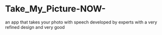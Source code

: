 # Take_My_Picture-NOW-
an app that takes your photo with speech developed by experts with a very refined design and very good
